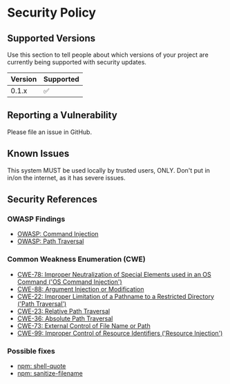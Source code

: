 # Security Policy

## Supported Versions

Use this section to tell people about which versions of your project are
currently being supported with security updates.

| Version | Supported          |
| ------- | ------------------ |
| 0.1.x   | :white_check_mark: |


## Reporting a Vulnerability

Please file an issue in GitHub.

## Known Issues

This system MUST be used locally by trusted users, ONLY. Don't put in in/on the internet, as it has severe issues.

## Security References

### OWASP Findings
- [OWASP: Command Injection](https://owasp.org/www-community/attacks/Command_Injection)
- [OWASP: Path Traversal](https://owasp.org/www-community/attacks/Path_Traversal)

### Common Weakness Enumeration (CWE)
- [CWE-78: Improper Neutralization of Special Elements used in an OS Command ('OS Command Injection')](https://cwe.mitre.org/data/definitions/78.html)
- [CWE-88: Argument Injection or Modification](https://cwe.mitre.org/data/definitions/88.html)
- [CWE-22: Improper Limitation of a Pathname to a Restricted Directory ('Path Traversal')](https://cwe.mitre.org/data/definitions/22.html)
- [CWE-23: Relative Path Traversal](https://cwe.mitre.org/data/definitions/23.html)
- [CWE-36: Absolute Path Traversal](https://cwe.mitre.org/data/definitions/36.html)
- [CWE-73: External Control of File Name or Path](https://cwe.mitre.org/data/definitions/73.html)
- [CWE-99: Improper Control of Resource Identifiers ('Resource Injection')](https://cwe.mitre.org/data/definitions/99.html)

### Possible fixes

- [npm: shell-quote](https://www.npmjs.com/package/shell-quote)
- [npm: sanitize-filename](https://www.npmjs.com/package/sanitize-filename)
